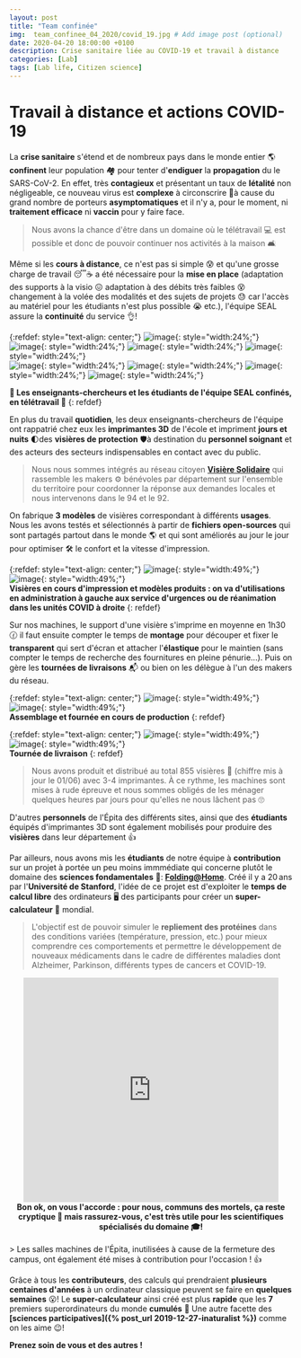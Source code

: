 ```yaml
---
layout: post
title: "Team confinée"
img:  team_confinee_04_2020/covid_19.jpg # Add image post (optional)
date: 2020-04-20 18:00:00 +0100
description: Crise sanitaire liée au COVID-19 et travail à distance 
categories: [Lab]
tags: [Lab life, Citizen science]
--- 
```



# Travail à distance et actions COVID-19

La **crise sanitaire** s'étend et de nombreux pays dans le monde entier 🌎 **confinent** leur population 🏘 pour tenter d'**endiguer** la **propagation** du le SARS-CoV-2. En effet, très **contagieux** et présentant un taux de **létalité** non négligeable, ce nouveau virus est **complexe** à circonscrire 🚫à cause du grand nombre de porteurs **asymptomatiques** et il n'y a, pour le moment, ni **traitement efficace** ni **vaccin** pour y faire face.

> Nous avons la chance d'être dans un domaine où le télétravail 💻 est possible et donc de pouvoir continuer nos activités à la maison 🛋

Même si les **cours à distance**, ce n'est pas si simple 😰 et qu'une grosse charge de travail 😴☕️ a été nécessaire pour la **mise en place** (adaptation des supports à la visio 😖 adaptation à des débits très faibles 😵 changement à la volée des modalités et des sujets de projets 😓 car l'accès au matériel pour les étudiants n'est plus possible 😭 etc.), l'équipe SEAL assure la **continuité** du service 👌!


{:refdef: style="text-align: center;"}
![image]({{site.baseurl}}/assets/img/team_confinee_04_2020/team_confinee_01.jpg){: style="width:24%;"}
![image]({{site.baseurl}}/assets/img/team_confinee_04_2020/team_confinee_02.jpg){: style="width:24%;"}
![image]({{site.baseurl}}/assets/img/team_confinee_04_2020/team_confinee_03.jpg){: style="width:24%;"}
![image]({{site.baseurl}}/assets/img/team_confinee_04_2020/team_confinee_04.jpg){: style="width:24%;"}<br/>
![image]({{site.baseurl}}/assets/img/team_confinee_04_2020/team_confinee_05.jpg){: style="width:24%;"}
![image]({{site.baseurl}}/assets/img/team_confinee_04_2020/team_confinee_06.jpg){: style="width:24%;"}
![image]({{site.baseurl}}/assets/img/team_confinee_04_2020/team_confinee_07.jpg){: style="width:24%;"}
![image]({{site.baseurl}}/assets/img/team_confinee_04_2020/team_confinee_08.jpg){: style="width:24%;"}<br/>
<!-- ![image]({{site.baseurl}}/assets/img/team_confinee_04_2020/team_confinee_06.jpg){: style="width:24%;"} -->
**👋 Les enseignants-chercheurs et les étudiants de l'équipe SEAL confinés, en télétravail 👋**
{: refdef}


<!-- ## Production de visières de protection -->
En plus du travail **quotidien**, les deux enseignants-chercheurs de l'équipe ont rappatrié chez eux les **imprimantes 3D** de l'école et impriment **jours et nuits** 🌓des **visières de protection** 🛡à destination du **personnel soignant** et des acteurs des secteurs indispensables en contact avec du public. 

> Nous nous sommes intégrés au réseau citoyen **[Visière Solidaire](https://visieresolidaire.org/fr/ "Liens vers Visière Solidaire")** qui rassemble les makers ⚙️ bénévoles par département sur l'ensemble du territoire pour coordonner la réponse aux demandes locales et nous intervenons dans le 94 et le 92. 


On fabrique **3 modèles** de visières correspondant à différents **usages**. Nous les avons testés et sélectionnés à partir de **fichiers open-sources** qui sont partagés partout dans le monde 🌎 et qui sont améliorés au jour le jour pour optimiser 🛠 le confort et la vitesse d'impression. 

{:refdef: style="text-align: center;"}
![image]({{site.baseurl}}/assets/img/team_confinee_04_2020/visieres_protection_impression.jpg){: style="width:49%;"}
![image]({{site.baseurl}}/assets/img/team_confinee_04_2020/visieres_protection_modeles.jpg){: style="width:49%;"}<br/>
**Visières en cours d'impression et modèles produits : on va d'utilisations en administration à gauche aux service d'urgences ou de réanimation dans les unités COVID à droite**
{: refdef}



Sur nos machines, le support d'une visière s'imprime en moyenne en 1h30 🕜 il faut ensuite compter le temps de **montage** pour découper et fixer le **transparent** qui sert d'écran et attacher l'**élastique** pour le maintien (sans compter le temps de recherche des fournitures en pleine pénurie...). Puis on gère les **tournées de livraisons** 📬 ou bien on les délègue à l'un des makers du réseau.  

{:refdef: style="text-align: center;"}
![image]({{site.baseurl}}/assets/img/team_confinee_04_2020/visieres_protection_assemblage.jpg){: style="width:49%;"}
![image]({{site.baseurl}}/assets/img/team_confinee_04_2020/visieres_protection_production.jpg){: style="width:49%;"}<br/>
**Assemblage et fournée en cours de production**
{: refdef}

{:refdef: style="text-align: center;"}
![image]({{site.baseurl}}/assets/img/team_confinee_04_2020/visieres_livraison_01.jpg){: style="width:49%;"}
![image]({{site.baseurl}}/assets/img/team_confinee_04_2020/visieres_livraison_02.jpg){: style="width:49%;"}<br/>
**Tournée de livraison**
{: refdef}

> Nous avons produit et distribué au total 855 visières 🤗 (chiffre mis à jour le 01/06) avec 3-4 imprimantes. À ce rythme, les machines sont mises à rude épreuve et nous sommes obligés de les ménager quelques heures par jours pour qu'elles ne nous lâchent pas 🙄

D'autres **personnels** de l'Épita des différents sites, ainsi que des **étudiants** équipés d'imprimantes 3D sont également mobilisés pour produire des **visières** dans leur département 👍


<!-- ## Folding@Home -->

Par ailleurs, nous avons mis les **étudiants** de notre équipe à **contribution** sur un projet à portée un peu moins immmédiate qui concerne plutôt le domaine des **sciences fondamentales** 🔬: **[Folding&#x40;Home](https://foldingathome.org/start-folding/ "Liens vers Folding@Home")**. Créé il y a 20&#x202F;ans par l'**Université de Stanford**, l'idée de ce projet est d'exploiter le **temps de calcul libre** des ordinateurs 🖥 des participants pour créer un **super-calculateur** 💪 mondial. 

> L'objectif est de pouvoir simuler le **repliement des protéines** dans des conditions variées (température, pression, etc.) pour mieux comprendre ces comportements et permettre le développement de nouveaux médicaments dans le cadre de différentes maladies dont Alzheimer, Parkinson, différents types de cancers et COVID-19. 

<center>
<iframe style="width: 90%; min-height:400px;" src="https://www.youtube.com/embed/ieF7ER1wvT0" frameborder="0" allow="accelerometer; autoplay; encrypted-media; gyroscope; picture-in-picture" allowfullscreen></iframe>
<br/><strong>Bon ok, on vous l'accorde : pour nous, communs des mortels, ça reste cryptique 🤔 mais rassurez-vous, c'est très utile pour les scientifiques spécialisés du domaine 🎓!</strong>
</center>

<br/>
> Les salles machines de l'Épita, inutilisées à cause de la fermeture des campus, ont également été mises à contribution pour l'occasion ! 👍

Grâce à tous les **contributeurs**, des calculs qui prendraient **plusieurs centaines d'années** à un ordinateur classique peuvent se faire en **quelques semaines** 😮! Le **super-calculateur** ainsi créé est plus **rapide** que les **7** premiers superordinateurs du monde **cumulés** 👏 Une autre facette des **[sciences participatives]({% post_url 2019-12-27-inaturalist %})** comme on les aime 😉!    

   

**Prenez soin de vous et des autres !**








